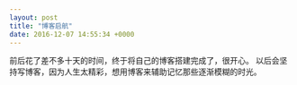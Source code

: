 ```yaml
---
layout: post 
title: "博客启航"
date: 2016-12-07 14:55:34 +0000
---
```


前后花了差不多十天的时间，终于将自己的博客搭建完成了，很开心。
以后会坚持写博客，因为人生太精彩，想用博客来辅助记忆那些逐渐模糊的时光。